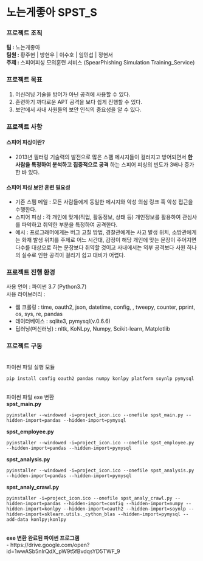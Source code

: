 # 노는게좋아 SPST_S
### 프로젝트 조직
<strong>팀 : </strong>노는게좋아 </h5><br>
<strong>팀원 : </strong>황주현 | 방현우 | 이수호 | 임민섭 | 정현서<br>
<strong>주제 : </strong>스피어피싱 모의훈련 서비스 (SpearPhishing Simulation Training_Service)<br>

### 프로젝트 목표
1. 머신러닝 기술을 방어가 아닌 공격에 사용할 수 있다.
2. 훈련하기 까다로운 APT 공격을 보다 쉽게 진행할 수 있다.
3. 보안에서 사내 사원들의 보안 인식의 중요성을 알 수 있다.

### 프로젝트 사항
#### 스피어 피싱이란?
+ 2013년 필터링 기술력의 발전으로 많은 스팸 메시지들이 걸러지고 방어되면서 **한 사람을 특정하여 분석하고 집중적으로 공격** 하는 스피어 피싱의 빈도가 3배나 증가한 바 있다.<br>

#### 스피어 피싱 보안 훈련 필요성
+ 기존 스팸 메일 : 모든 사람들에게 동일한 메시지와 악성 의심 링크 혹 악성 접근을 수행한다.
+ 스피어 피싱 : 각 개인에 맞게(직업, 활동정보, 상태 등) 개인정보를 활용하여 관심사를 파악하고 취약한 부분을 특정하여 공격한다.
+ 예시 : 프로그래머에게는 버그 고칠 방법, 경찰관에게는 사고 발생 위치, 소방관에게는 화재 발생 위치를 주제로 어느 시간대, 감정이 해당 개인에 맞는 문장이 주어지면 다수를 대상으로 하는 문장보다 취약할 것이고 사내에서는 외부 공격보다 사원 하나의 실수로 인한 공격이 걸리기 쉽고 대비가 어렵다.

### 프로젝트 진행 환경
사용 언어 : 파이썬 3.7 (Python3.7)<br>
사용 라이브러리 : 
- 웹 크롤링 : time, oauth2, json, datetime, config, , tweepy, counter, pprint, os, sys, re, pandas
- 데이터베이스 : sqlite3, pymysql(v.0.6.6)
- 딥러닝(머신러닝) : nltk, KoNLpy, Numpy, Scikit-learn, Matplotlib

### 프로젝트 구동
<!--현재 spst 폴더의 파일들이 최종 파일--!>
<br>
파이썬 파일 실행 모듈
<pre><code>pip install config oauth2 pandas numpy konlpy platform soynlp pymysql</code></pre><br>
파이썬 파일 exe 변환<br>
<strong>spst_main.py</strong>
<pre><code>pyinstaller --windowed -i=project_icon.ico --onefile spst_main.py --hidden-import=pandas --hidden-import=pymysql</code></pre>
<strong>spst_employee.py</strong>
<pre><code>pyinstaller --windowed -i=project_icon.ico --onefile spst_employee.py --hidden-import=pandas --hidden-import=pymysql</code></pre>
<strong>spst_analysis.py</strong>
<pre><code>pyinstaller --windowed -i=project_icon.ico --onefile spst_analysis.py --hidden-import=pandas --hidden-import=pymysql</code></pre>
<strong>spst_analy_crawl.py</strong>
<pre><code>pyinstaller -i=project_icon.ico --onefile spst_analy_crawl.py --hidden-import=pandas --hidden-import=config --hidden-import=numpy --hidden-import=konlpy --hidden-import=oauth2 --hidden-import=soynlp --hidden-import=sklearn.utils._cython_blas --hidden-import=pymysql --add-data konlpy;konlpy</code></pre>
<br>
<strong>exe 변환 완료된 파이썬 프로그램</strong><br>

- https://drive.google.com/open?id=1wwASb5nIrQdX_pW9t5fBvdqsYD5TWF_9
